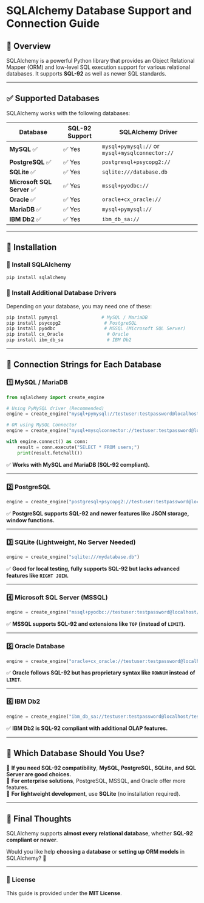 # SQLAlchemy Database Support and Connection Guide

## 📌 Overview
SQLAlchemy is a powerful Python library that provides an Object Relational Mapper (ORM) and low-level SQL execution support for various relational databases. It supports **SQL-92** as well as newer SQL standards.

---

## ✅ Supported Databases
SQLAlchemy works with the following databases:

| **Database** | **SQL-92 Support** | **SQLAlchemy Driver** |
|-------------|------------------|-----------------|
| **MySQL** ✅ | ✅ Yes | `mysql+pymysql://` or `mysql+mysqlconnector://` |
| **PostgreSQL** ✅ | ✅ Yes | `postgresql+psycopg2://` |
| **SQLite** ✅ | ✅ Yes | `sqlite:///database.db` |
| **Microsoft SQL Server** ✅ | ✅ Yes | `mssql+pyodbc://` |
| **Oracle** ✅ | ✅ Yes | `oracle+cx_oracle://` |
| **MariaDB** ✅ | ✅ Yes | `mysql+pymysql://` |
| **IBM Db2** ✅ | ✅ Yes | `ibm_db_sa://` |

---

## 📌 Installation

### 🔹 Install SQLAlchemy
```sh
pip install sqlalchemy
```

### 🔹 Install Additional Database Drivers
Depending on your database, you may need one of these:

```sh
pip install pymysql                # MySQL / MariaDB
pip install psycopg2                # PostgreSQL
pip install pyodbc                  # MSSQL (Microsoft SQL Server)
pip install cx_Oracle                # Oracle
pip install ibm_db_sa                # IBM Db2
```

---

## 🔗 Connection Strings for Each Database

### **1️⃣ MySQL / MariaDB**
```python
from sqlalchemy import create_engine

# Using PyMySQL driver (Recommended)
engine = create_engine("mysql+pymysql://testuser:testpassword@localhost/testdb")

# OR using MySQL Connector
engine = create_engine("mysql+mysqlconnector://testuser:testpassword@localhost/testdb")

with engine.connect() as conn:
    result = conn.execute("SELECT * FROM users;")
    print(result.fetchall())
```
✅ **Works with MySQL and MariaDB (SQL-92 compliant).**

---

### **2️⃣ PostgreSQL**
```python
engine = create_engine("postgresql+psycopg2://testuser:testpassword@localhost/testdb")
```
✅ **PostgreSQL supports SQL-92 and newer features like JSON storage, window functions.**

---

### **3️⃣ SQLite (Lightweight, No Server Needed)**
```python
engine = create_engine("sqlite:///mydatabase.db")
```
✅ **Good for local testing, fully supports SQL-92 but lacks advanced features like `RIGHT JOIN`.**

---

### **4️⃣ Microsoft SQL Server (MSSQL)**
```python
engine = create_engine("mssql+pyodbc://testuser:testpassword@localhost/testdb?driver=SQL+Server")
```
✅ **MSSQL supports SQL-92 and extensions like `TOP` (instead of `LIMIT`).**

---

### **5️⃣ Oracle Database**
```python
engine = create_engine("oracle+cx_oracle://testuser:testpassword@localhost:1521/orcl")
```
✅ **Oracle follows SQL-92 but has proprietary syntax like `ROWNUM` instead of `LIMIT`.**

---

### **6️⃣ IBM Db2**
```python
engine = create_engine("ibm_db_sa://testuser:testpassword@localhost/testdb")
```
✅ **IBM Db2 is SQL-92 compliant with additional OLAP features.**

---

## 🔹 Which Database Should You Use?
🔹 **If you need SQL-92 compatibility**, **MySQL, PostgreSQL, SQLite, and SQL Server are good choices.**  
🔹 **For enterprise solutions**, PostgreSQL, MSSQL, and Oracle offer more features.  
🔹 **For lightweight development**, use **SQLite** (no installation required).  

---

## 🚀 Final Thoughts
SQLAlchemy supports **almost every relational database**, whether **SQL-92 compliant or newer**.

Would you like help **choosing a database** or **setting up ORM models** in SQLAlchemy? 🎯

---

### 📄 License
This guide is provided under the **MIT License**.
